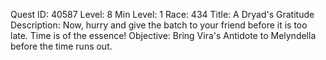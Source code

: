 Quest ID: 40587
Level: 8
Min Level: 1
Race: 434
Title: A Dryad's Gratitude
Description: Now, hurry and give the batch to your friend before it is too late. Time is of the essence!
Objective: Bring Vira's Antidote to Melyndella before the time runs out.
